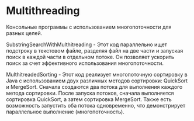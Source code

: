 # Multithreading
Консольные программы с использованием многопоточности для разных целей.

SubstringSearchWithMulthitreading - Этот код параллельно ищет подстроку в текстовом файле, разделяя файл на две части и запуская поиск в каждой части в отдельном потоке. Он позволяет ускорить поиск за счет эффективного использования многопоточности.

MulthitreadedSorting - Этот код реализует многопоточную сортировку в Java с использованием двух различных методов сортировки: QuickSort и MergeSort. Сначала создаются два потока для выполнения каждого метода сортировки. После запуска потоков, сначала выполняется сортировка QuickSort, а затем сортировка MergeSort. Также есть возможность запустить оба потока одновременно, что демонстрирует параллельное выполнение (многопоточность).
